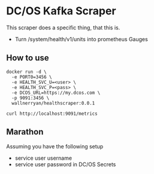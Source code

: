 
# DC/OS Kafka Scraper

This scraper does a specific thing, that this is.

- Turn /system/health/v1/units into prometheus Gauges


##  How to use

```
docker run -d \
  -e PORT0=3456 \
  -e HEALTH_SVC_U=<user> \
  -e HEALTH_SVC_P=<pass> \
  -e DCOS_URL=https://my.dcos.com \
  -p 9091:3456 \
  wallnerryan/healthscraper:0.0.1

curl http://localhost:9091/metrics
```

## Marathon

Assuming you have the following setup

 - service user username
 - service user password in DC/OS Secrets

